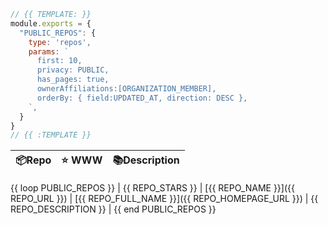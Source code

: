 ```js
// {{ TEMPLATE: }}
module.exports = {
  "PUBLIC_REPOS": {
    type: 'repos',
    params: `
      first: 10,
      privacy: PUBLIC,
      has_pages: true,
      ownerAffiliations:[ORGANIZATION_MEMBER],
      orderBy: { field:UPDATED_AT, direction: DESC },
    `,
  }
}
// {{ :TEMPLATE }}
```

| 📦Repo    | ⭐️ WWW | 📚Description |
| --------- | ----------- | -------------- |
{{ loop PUBLIC_REPOS }}
| {{ REPO_STARS }} | [{{ REPO_NAME }}]({{ REPO_URL }}) | [{{ REPO_FULL_NAME }}]({{ REPO_HOMEPAGE_URL }}) | {{ REPO_DESCRIPTION }} |
{{ end PUBLIC_REPOS }}
